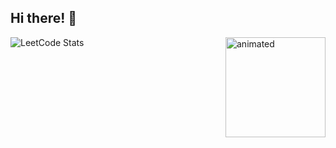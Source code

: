 ## Hi there! 🤙

<div style="display: flex; justify-content: space-between; align-items: flex-start;">
    <img src="https://leetcard.jacoblin.cool/gustavomaltanv?theme=catppuccinMocha&font=Roboto&ext=heatmap" alt="LeetCode Stats" style="height: auto;">
    <img height="160" src="https://media.giphy.com/media/v1.Y2lkPTc5MGI3NjExeHBnN21vcGVkazdvZTNwY2NieDd5Z3JwcGltOHFzN2ZibHdrcWF2OCZlcD12MV9naWZzX3NlYXJjaCZjdD1n/aNqEFrYVnsS52/giphy.gif" alt="animated" style="align-self: flex-start;">
</div>




<!-- 
**gustavomaltanv/gustavomaltanv** is a ✨ _special_ ✨ repository because its `README.md` (this file) appears on your GitHub profile.

Here are some ideas to get you started:

- 🔭 I’m currently working on ...
- 🌱 I’m currently learning ...
- 👯 I’m looking to collaborate on ...
- 🤔 I’m looking for help with ...
- 💬 Ask me about ...
- 📫 How to reach me: ...
- 😄 Pronouns: ...
- ⚡ Fun fact: ...
-->
